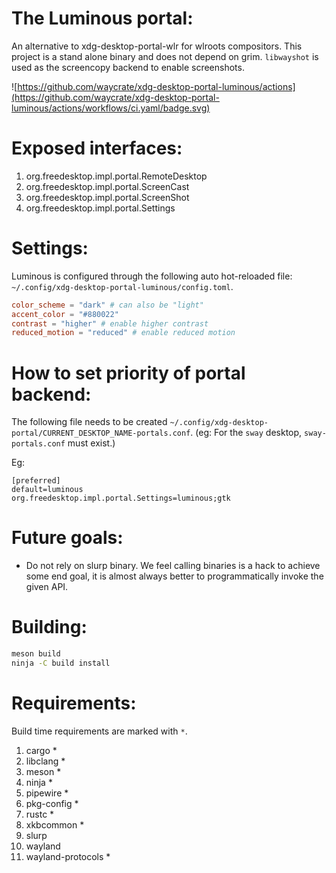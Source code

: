 # The Luminous portal:

An alternative to xdg-desktop-portal-wlr for wlroots compositors. This project is a stand alone binary and does not depend on grim.
`libwayshot` is used as the screencopy backend to enable screenshots.

![https://github.com/waycrate/xdg-desktop-portal-luminous/actions](https://github.com/waycrate/xdg-desktop-portal-luminous/actions/workflows/ci.yaml/badge.svg)

# Exposed interfaces:

1. org.freedesktop.impl.portal.RemoteDesktop
1. org.freedesktop.impl.portal.ScreenCast
1. org.freedesktop.impl.portal.ScreenShot
1. org.freedesktop.impl.portal.Settings

# Settings:

Luminous is configured through the following auto hot-reloaded file: `~/.config/xdg-desktop-portal-luminous/config.toml`.

```toml
color_scheme = "dark" # can also be "light"
accent_color = "#880022"
contrast = "higher" # enable higher contrast
reduced_motion = "reduced" # enable reduced motion
```

# How to set priority of portal backend:

The following file needs to be created `~/.config/xdg-desktop-portal/CURRENT_DESKTOP_NAME-portals.conf`.
(eg: For the `sway` desktop, `sway-portals.conf` must exist.)

Eg:
```
[preferred]
default=luminous
org.freedesktop.impl.portal.Settings=luminous;gtk
```

# Future goals:

* Do not rely on slurp binary. We feel calling binaries is a hack to achieve some end goal, it is almost always better to programmatically invoke the given API.

# Building:

```sh
meson build
ninja -C build install
```

# Requirements:

Build time requirements are marked with `*`.

1. cargo *
1. libclang *
1. meson *
1. ninja *
1. pipewire *
1. pkg-config *
1. rustc *
1. xkbcommon *
1. slurp
1. wayland
1. wayland-protocols *
